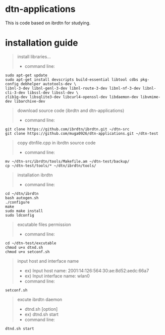 # dtn-applications

This is code based on ibrdtn for studying.


# installation guide

> install libraries...
> * command line:

    sudo apt-get update
    sudo apt-get install devscripts build-essential libtool cdbs pkg-config debhelper autotools-dev \
    libnl-3-dev libnl-genl-3-dev libnl-route-3-dev libnl-nf-3-dev libnl-cli-3-dev libssl-dev libssl-dev \
    zlib1g-dev libsqlite3-dev libcurl4-openssl-dev libdaemon-dev libvmime-dev libarchive-dev

> download source code (ibrdtn and dtn-applications)
> * command line:

    git clone https://github.com/ibrdtn/ibrdtn.git ~/dtn-src
    git clone https://github.com/muga0926/dtn-applications.git ~/dtn-test

> copy dtnfile.cpp in ibrdtn source code
> * command line:

    mv ~/dtn-src/ibrdtn/tools/Makefile.am ~/dtn-test/backup/
    cp ~/dtn-test/tools/* ~/dtn/ibrdtn/tools/
 
> installation ibrdtn
> * command line:

    cd ~/dtn/ibrdtn
    bash autogen.sh
    ./configure
    make
    sudo make install
    sudo ldconfig

> excutable files permission
> * command line:

    cd ~/dtn-test/excutable
    chmod u+x dtnd.sh
    chmod u+x setconf.sh

> input host and interface name
> * ex) Input host name: 2001:14:126:564:30:ae:8d52:aedc:66a7
> * ex) Input interface name: wlan0
> * command line:

    setconf.sh

> excute ibrdtn daemon
> * dtnd.sh [option]
> * ex) dtnd.sh start
> * command line:

    dtnd.sh start

